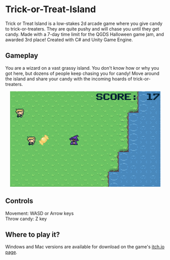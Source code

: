 # Trick-or-Treat-Island
Trick or Treat Island is a low-stakes 2d arcade game where you give candy to trick-or-treaters. They are quite pushy and will chase you until they get candy. Made with a 7-day time limit for the QGDS Halloween game jam, and awarded 3rd place! Created with C# and Unity Game Engine.

## Gameplay
You are a wizard on a vast grassy island. You don't know how or why you got here, but dozens of people keep chasing you for candy! Move around the island and share your candy with the incoming hoards of trick-or-treaters.

<div align="center">
  <img src="Assets/Art/gameplay-snapshot.png" alt="Trick-or-Treat Island gameplay" height="300"/>
</div>

## Controls
Movement: WASD or Arrow keys
<br>
Throw candy: Z key

## Where to play it?
Windows and Mac versions are available for download on the game's [itch.io page](https://svaldes04.itch.io/trick-or-treat-island).
